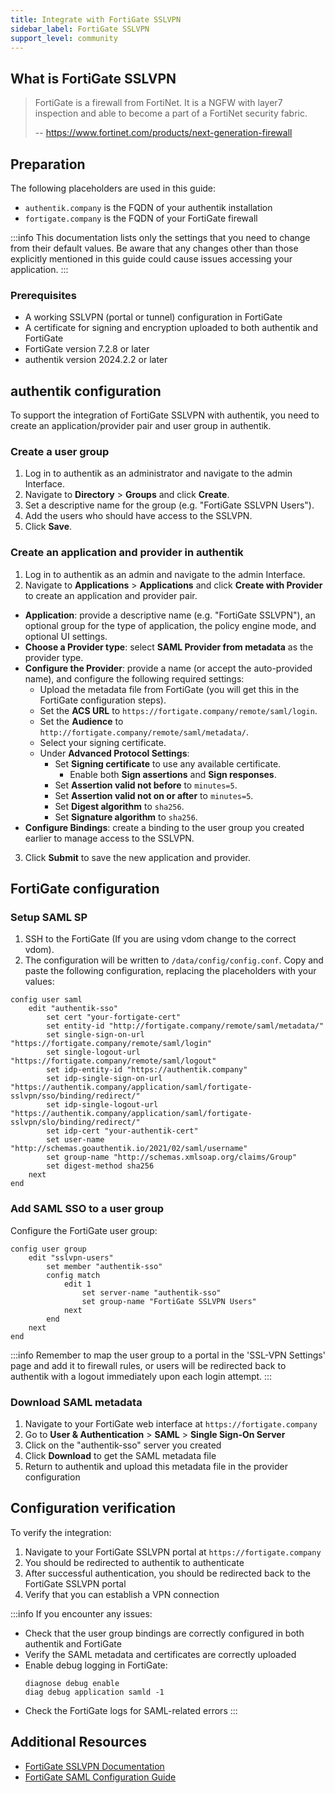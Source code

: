 ```yaml
---
title: Integrate with FortiGate SSLVPN
sidebar_label: FortiGate SSLVPN
support_level: community
---
```


## What is FortiGate SSLVPN

> FortiGate is a firewall from FortiNet. It is a NGFW with layer7 inspection and able to become a part of a FortiNet security fabric.
>
> -- https://www.fortinet.com/products/next-generation-firewall

## Preparation

The following placeholders are used in this guide:

- `authentik.company` is the FQDN of your authentik installation
- `fortigate.company` is the FQDN of your FortiGate firewall

:::info
This documentation lists only the settings that you need to change from their default values. Be aware that any changes other than those explicitly mentioned in this guide could cause issues accessing your application.
:::

### Prerequisites

- A working SSLVPN (portal or tunnel) configuration in FortiGate
- A certificate for signing and encryption uploaded to both authentik and FortiGate
- FortiGate version 7.2.8 or later
- authentik version 2024.2.2 or later

## authentik configuration

To support the integration of FortiGate SSLVPN with authentik, you need to create an application/provider pair and user group in authentik.

### Create a user group

1. Log in to authentik as an administrator and navigate to the admin Interface.
2. Navigate to **Directory** > **Groups** and click **Create**.
3. Set a descriptive name for the group (e.g. "FortiGate SSLVPN Users").
4. Add the users who should have access to the SSLVPN.
5. Click **Save**.

### Create an application and provider in authentik

1. Log in to authentik as an admin and navigate to the admin Interface.
2. Navigate to **Applications** > **Applications** and click **Create with Provider** to create an application and provider pair.

- **Application**: provide a descriptive name (e.g. "FortiGate SSLVPN"), an optional group for the type of application, the policy engine mode, and optional UI settings.
- **Choose a Provider type**: select **SAML Provider from metadata** as the provider type.
- **Configure the Provider**: provide a name (or accept the auto-provided name), and configure the following required settings:
    - Upload the metadata file from FortiGate (you will get this in the FortiGate configuration steps).
    - Set the **ACS URL** to `https://fortigate.company/remote/saml/login`.
    - Set the **Audience** to `http://fortigate.company/remote/saml/metadata/`.
    - Select your signing certificate.
    - Under **Advanced Protocol Settings**:
        - Set **Signing certificate** to use any available certificate.
            - Enable both **Sign assertions** and **Sign responses**.
        - Set **Assertion valid not before** to `minutes=5`.
        - Set **Assertion valid not on or after** to `minutes=5`.
        - Set **Digest algorithm** to `sha256`.
        - Set **Signature algorithm** to `sha256`.
- **Configure Bindings**: create a binding to the user group you created earlier to manage access to the SSLVPN.

3. Click **Submit** to save the new application and provider.

## FortiGate configuration

### Setup SAML SP

1. SSH to the FortiGate (If you are using vdom change to the correct vdom).
2. The configuration will be written to `/data/config/config.conf`. Copy and paste the following configuration, replacing the placeholders with your values:

```
config user saml
    edit "authentik-sso"
        set cert "your-fortigate-cert"
        set entity-id "http://fortigate.company/remote/saml/metadata/"
        set single-sign-on-url "https://fortigate.company/remote/saml/login"
        set single-logout-url "https://fortigate.company/remote/saml/logout"
        set idp-entity-id "https://authentik.company"
        set idp-single-sign-on-url "https://authentik.company/application/saml/fortigate-sslvpn/sso/binding/redirect/"
        set idp-single-logout-url "https://authentik.company/application/saml/fortigate-sslvpn/slo/binding/redirect/"
        set idp-cert "your-authentik-cert"
        set user-name "http://schemas.goauthentik.io/2021/02/saml/username"
        set group-name "http://schemas.xmlsoap.org/claims/Group"
        set digest-method sha256
    next
end
```

### Add SAML SSO to a user group

Configure the FortiGate user group:

```
config user group
    edit "sslvpn-users"
        set member "authentik-sso"
        config match
            edit 1
                set server-name "authentik-sso"
                set group-name "FortiGate SSLVPN Users"
            next
        end
    next
end
```

:::info
Remember to map the user group to a portal in the 'SSL-VPN Settings' page and add it to firewall rules, or users will be redirected back to authentik with a logout immediately upon each login attempt.
:::

### Download SAML metadata

1. Navigate to your FortiGate web interface at `https://fortigate.company`
2. Go to **User & Authentication** > **SAML** > **Single Sign-On Server**
3. Click on the "authentik-sso" server you created
4. Click **Download** to get the SAML metadata file
5. Return to authentik and upload this metadata file in the provider configuration

## Configuration verification

To verify the integration:

1. Navigate to your FortiGate SSLVPN portal at `https://fortigate.company`
2. You should be redirected to authentik to authenticate
3. After successful authentication, you should be redirected back to the FortiGate SSLVPN portal
4. Verify that you can establish a VPN connection

:::info
If you encounter any issues:

- Check that the user group bindings are correctly configured in both authentik and FortiGate
- Verify the SAML metadata and certificates are correctly uploaded
- Enable debug logging in FortiGate:
    ```
    diagnose debug enable
    diag debug application samld -1
    ```
- Check the FortiGate logs for SAML-related errors
  :::

## Additional Resources

- [FortiGate SSLVPN Documentation](https://docs.fortinet.com/document/fortigate/7.2.8/administration-guide/397719/ssl-vpn)
- [FortiGate SAML Configuration Guide](https://docs.fortinet.com/document/fortigate/7.2.8/administration-guide/954635/saml-sp)
